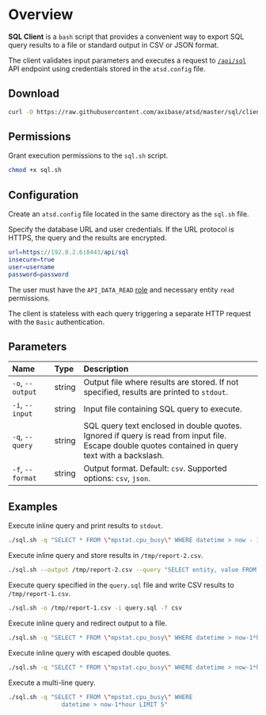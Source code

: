 ﻿# Overview

**SQL Client** is a `bash` script that provides a convenient way to export SQL query results to a file or standard output in CSV or JSON format.

The client validates input parameters and executes a request to [`/api/sql`](../api.md) API endpoint using credentials stored in the `atsd.config` file.

## Download

```bash
curl -O https://raw.githubusercontent.com/axibase/atsd/master/sql/client/sql.sh
```

## Permissions

Grant execution permissions to the `sql.sh` script.

```bash
chmod +x sql.sh
```

## Configuration

Create an `atsd.config` file located in the same directory as the `sql.sh` file.

Specify the database URL and user credentials. If the URL protocol is HTTPS, the query and the results are encrypted.

```elm
url=https://192.0.2.6:8443/api/sql
insecure=true
user=username
password=password
```

The user must have the `API_DATA_READ` [role](../../administration/user-authorization.md) and necessary entity `read` permissions.

The client is stateless with each query triggering a separate HTTP request with the `Basic` authentication.

## Parameters

| **Name** | **Type** | **Description** |
|:---|:---|:---|
| `-o`, `--output` | string | Output file where results are stored. If not specified, results are printed to `stdout`. |
| `-i`, `--input` | string | Input file containing SQL query to execute. |
| `-q`, `--query` | string | SQL query text enclosed in double quotes. Ignored if query is read from input file. <br>Escape double quotes contained in query text with a backslash.|
| `-f`, `--format` | string | Output format. Default: `csv`. Supported options: `csv`, `json`. |

## Examples

Execute inline query and print results to `stdout`.

```bash
./sql.sh -q "SELECT * FROM \"mpstat.cpu_busy\" WHERE datetime > now - 1*minute LIMIT 3"
```

Execute inline query and store results in `/tmp/report-2.csv`.

```bash
./sql.sh --output /tmp/report-2.csv --query "SELECT entity, value FROM \"mpstat.cpu_busy\" WHERE datetime > now - 1*minute LIMIT 3"
```

Execute query specified in the `query.sql` file and write CSV results to `/tmp/report-1.csv`.

```bash
./sql.sh -o /tmp/report-1.csv -i query.sql -f csv
```

Execute inline query and redirect output to a file.

```bash
./sql.sh -q "SELECT * FROM \"mpstat.cpu_busy\" WHERE datetime > now-1*hour LIMIT 2" > /tmp/test.csv
```

Execute inline query with escaped double quotes.

```bash
./sql.sh -q "SELECT * FROM \"mpstat.cpu_busy\" WHERE datetime > now-1*hour LIMIT 5"
```

Execute a multi-line query.

```bash
./sql.sh -q "SELECT * FROM \"mpstat.cpu_busy\" WHERE
               datetime > now-1*hour LIMIT 5"
```
